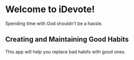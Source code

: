 # Welcome to iDevote!

Spending time with God shouldn't be a hassle.

## Creating and Maintaining Good Habits

This app will help you replace bad habits with good ones.